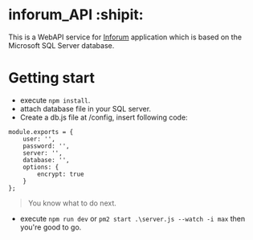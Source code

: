 # inforum_API :shipit:
This is a WebAPI service for [Inforum](https://github.com/RA1NO3O/Inforum) application which is based on the Microsoft SQL Server database.
# Getting start
- execute `npm install`.
- attach database file in your SQL server.
- Create a db.js file at /config, insert following code:
```
module.exports = {
    user: '',
    password: '',
    server: '',
    database: '',
    options: {
        encrypt: true
    }
};
```
> You know what to do next.
- execute `npm run dev` or `pm2 start .\server.js --watch -i max` then you're good to go.
